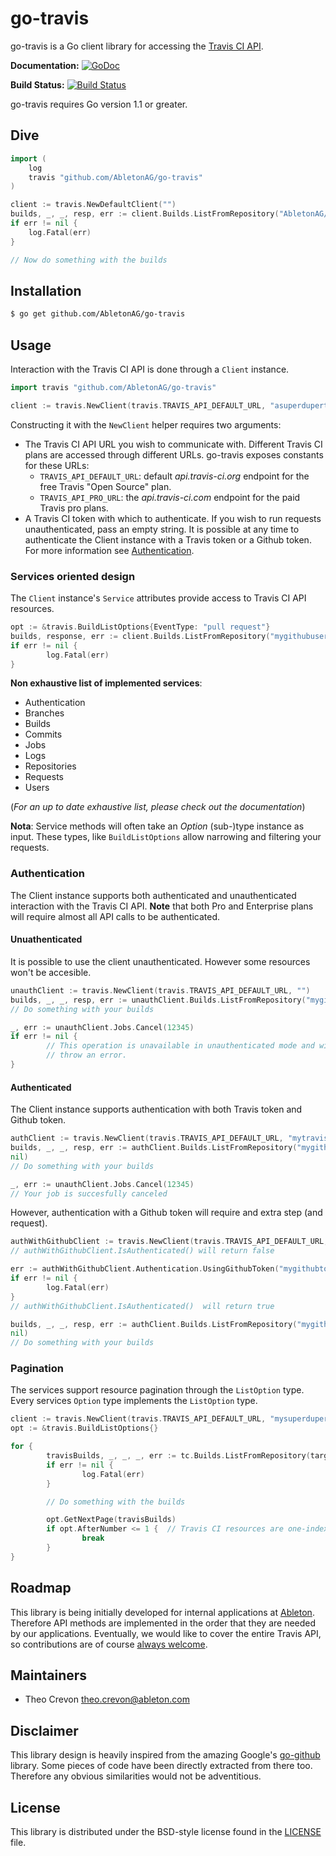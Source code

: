 # go-travis

go-travis is a Go client library for accessing the [Travis CI API](http://docs.travis-ci.com/api/).

**Documentation:** [![GoDoc](https://godoc.org/github.com/AbletonAG/go-travis/travis?status.svg)](https://godoc.org/github.com/AbletonAG/go-travis)

**Build Status:** [![Build Status](https://travis-ci.org/AbletonAG/go-travis.svg?branch=master)](https://travis-ci.org/AbletonAG/go-travis)

go-travis requires Go version 1.1 or greater.

## Dive

```go
import (
    log
    travis "github.com/AbletonAG/go-travis"
)

client := travis.NewDefaultClient("")
builds, _, _, resp, err := client.Builds.ListFromRepository("AbletonAG/go-travis", nil)
if err != nil {
    log.Fatal(err)
}

// Now do something with the builds
```

## Installation

```bash
$ go get github.com/AbletonAG/go-travis
```

## Usage

Interaction with the Travis CI API is done through a `Client` instance.

```go
import travis "github.com/AbletonAG/go-travis"

client := travis.NewClient(travis.TRAVIS_API_DEFAULT_URL, "asuperdupertoken")
```

Constructing it with the ``NewClient`` helper requires two arguments:
* The Travis CI API URL you wish to communicate with. Different Travis CI plans are accessed through different URLs. go-travis exposes constants for these URLs:
  * ``TRAVIS_API_DEFAULT_URL``: default *api.travis-ci.org* endpoint for the free Travis "Open Source" plan.
  * ``TRAVIS_API_PRO_URL``: the *api.travis-ci.com* endpoint for the paid Travis pro plans.
* A Travis CI token with which to authenticate. If you wish to run requests unauthenticated, pass an empty string. It is possible at any time to authenticate the Client instance with a Travis token or a Github token. For more information see [Authentication]().


### Services oriented design

The ``Client`` instance's ``Service`` attributes provide access to Travis CI API resources.

```go
opt := &travis.BuildListOptions{EventType: "pull request"}
builds, response, err := client.Builds.ListFromRepository("mygithubuser/mygithubrepo", opt)
if err != nil {
        log.Fatal(err)
}
```

**Non exhaustive list of implemented services**:
+ Authentication
+ Branches
+ Builds
+ Commits
+ Jobs
+ Logs
+ Repositories
+ Requests
+ Users

(*For an up to date exhaustive list, please check out the documentation*)


**Nota**: Service methods will often take an *Option* (sub-)type instance as input. These types, like ``BuildListOptions`` allow narrowing and filtering your requests.


### Authentication

The Client instance supports both authenticated and unauthenticated interaction with the Travis CI API. **Note** that both Pro and Enterprise plans will require almost all API calls to be authenticated.


#### Unuathenticated

It is possible to use the client unauthenticated. However some resources won't be accesible.

```go
unauthClient := travis.NewClient(travis.TRAVIS_API_DEFAULT_URL, "")
builds, _, _, resp, err := unauthClient.Builds.ListFromRepository("mygithubuser/myopensourceproject", nil)
// Do something with your builds

_, err := unauthClient.Jobs.Cancel(12345)
if err != nil {
        // This operation is unavailable in unauthenticated mode and will
        // throw an error.
}
```

#### Authenticated

The Client instance supports authentication with both Travis token and Github token.

```go
authClient := travis.NewClient(travis.TRAVIS_API_DEFAULT_URL, "mytravistoken")
builds, _, _, resp, err := authClient.Builds.ListFromRepository("mygithubuser/myopensourceproject",
nil)
// Do something with your builds

_, err := unauthClient.Jobs.Cancel(12345)
// Your job is succesfully canceled
```

However, authentication with a Github token will require and extra step (and request).

```go
authWithGithubClient := travis.NewClient(travis.TRAVIS_API_DEFAULT_URL, "")
// authWithGithubClient.IsAuthenticated() will return false

err := authWithGithubClient.Authentication.UsingGithubToken("mygithubtoken")
if err != nil {
        log.Fatal(err)
}
// authWithGithubClient.IsAuthenticated()  will return true

builds, _, _, resp, err := authClient.Builds.ListFromRepository("mygithubuser/myopensourceproject",
nil)
// Do something with your builds
```


### Pagination

The services support resource pagination through the `ListOption` type. Every services `Option` type implements the `ListOption` type.

```go
client := travis.NewClient(travis.TRAVIS_API_DEFAULT_URL, "mysuperdupertoken")
opt := &travis.BuildListOptions{}

for {
        travisBuilds, _, _, _, err := tc.Builds.ListFromRepository(target, opt)
        if err != nil {
                log.Fatal(err)
        }

        // Do something with the builds

        opt.GetNextPage(travisBuilds)
        if opt.AfterNumber <= 1 {  // Travis CI resources are one-indexed (not zero-indexed)
                break
        }
}
```

## Roadmap

This library is being initially developed for internal applications at
[Ableton](http://ableton.com). Therefore API methods are implemented in the order that they are
needed by our applications. Eventually, we would like to cover the entire
Travis API, so contributions are of course [always welcome][contributing].

[contributing]: CONTRIBUTING.md

## Maintainers

* Theo Crevon <theo.crevon@ableton.com>

## Disclaimer

This library design is heavily inspired from the amazing Google's [go-github](https://github.com/google/go-github) library. Some pieces of code have been directly extracted from there too. Therefore any obvious similarities would not be adventitious.

## License

This library is distributed under the BSD-style license found in the [LICENSE](./LICENSE)
file.

